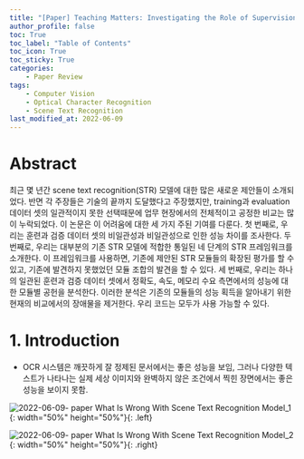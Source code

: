 ```yaml
---
title: "[Paper] Teaching Matters: Investigating the Role of Supervision in Vision Transformers"
author_profile: false
toc: True	
toc_label: "Table of Contents"
toc_icon: True
toc_sticky:	True
categories: 
    - Paper Review
tags: 
    - Computer Vision
    - Optical Character Recognition
    - Scene Text Recognition
last_modified_at: 2022-06-09
---
```

# **Abstract**

 최근 몇 년간 scene text recognition(STR) 모델에 대한 많은 새로운 제안들이 소개되었다. 반면 각 주장들은 기술의 끝까지 도달했다고 주장했지만, training과 evaluation 데이터 셋의 일관적이지 못한 선택때문에 업무 현장에서의 전체적이고 공정한 비교는 많이 누락되었다. 이 논문은 이 어려움에 대한 세 가지 주된 기여를 다룬다. 첫 번째로, 우리는 훈련과 검증 데이터 셋의 비일관성과 비일관성으로 인한 성능 차이를 조사한다. 두 번째로, 우리는 대부분의 기존 STR 모델에 적합한 통일된 네 단계의 STR 프레임워크를 소개한다. 이 프레임워크를 사용하면, 기존에 제안된 STR 모듈들의 확장된 평가를 할 수 있고, 기존에 발견하지 못했었던 모듈 조합의 발견을 할 수 있다.  세 번째로, 우리는 하나의 일관된 훈련과 검증 데이터 셋에서 정확도, 속도, 메모리 수요 측면에서의 성능에 대한 모듈별 공헌을 분석한다. 이러한 분석은 기존의 모듈들의 성능 획득을 알아내기 위한 현재의 비교에서의 장애물을 제거한다. 우리 코드는 모두가 사용 가능할 수 있다.   

# **1. Introduction**

- OCR 시스템은 깨끗하게 잘 정제된 문서에서는 좋은 성능을 보임, 그러나 다양한 텍스트가 나타나는 실제 세상 이미지와 완벽하지 않은 조건에서 찍힌 장면에서는 좋은 성능을 보이지 못함.

![2022-06-09- paper What Is Wrong With Scene Text Recognition Model_1](https://user-images.githubusercontent.com/57248121/172964721-740222db-67fb-4424-84fa-7f19d2c1444f.png){: width="50%" height="50%"}{: .left}

![2022-06-09- paper What Is Wrong With Scene Text Recognition Model_2](https://user-images.githubusercontent.com/57248121/172964758-81f0f667-b658-40b7-b81c-22b14b20c13a.jpg){: width="50%" height="50%"}{: .right}